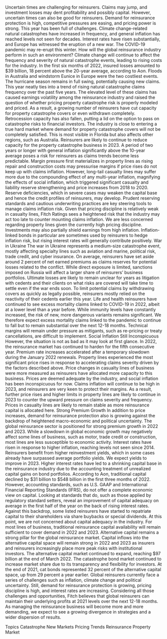 Uncertain times are challenging for reinsurers. Claims may jump, and investment losses may dent profitability and possibly capital. However, uncertain times can also be good for reinsurers. Demand for reinsurance protection is high, competitive pressures are easing, and pricing power is strong.
This year has been full of challenges. Climate change-related natural catastrophes have increased in frequency, and general inflation has reached levels not seen for decades. Interest rates have risen substantially, and Europe has witnessed the eruption of a new war. The COVID-19 pandemic may re-erupt this winter. How will the global reinsurance industry perform in such an environment?
Climate change will continue to affect the frequency and severity of natural catastrophe events, leading to rising costs for the industry. In the first six months of 2022, insured losses amounted to $39 billion, 18 percent above the 20-year average, according to Aon. Floods in Australia and windstorm Eunice in Europe were the two costliest events. The hurricane season remains in full swing, potentially causing new claims. This year neatly ties into a trend of rising natural catastrophe claims frequency over the past five years. The elevated level of these claims has caused earnings volatility among the reinsurance industry and raised the question of whether pricing property catastrophe risk is properly modeled and priced.
As a result, a growing number of reinsurers have cut capacity for property catastrophe covers or even withdrawn completely. Retrocession capacity has also fallen, putting a lid on the option to pass on catastrophe risks to financial investors. The industry is close to entering a true hard market where demand for property catastrophe covers will not be completely satisfied. This is most visible in Florida but also affects other regions, such as Australia. Reinsurers are likely to continue to reduce capacity for the property catastrophe business in 2023.
A period of two years or longer with general inflation significantly above the 10-year average poses a risk for reinsurers as claims trends become less predictable. Margin pressure first materializes in property lines as rising repair and construction costs may pressurise margins if price rises do not keep up with claims inflation. However, long-tail casualty lines may suffer more due to the compounding effect of any multi-year inflation, magnifying the effects of social inflation, which triggered significant casualty and liability reserve strengthening and price increases from 2018 to 2020. Reserve deficiencies, which in severe cases may weaken the capital base and hence the credit profiles of reinsurers, may develop.
Prudent reserving standards and cautious underwriting practices are key steering tools to manage claims inflation risk. Given that pricing discipline is relatively weak in casualty lines, Fitch Ratings sees a heightened risk that the industry may act too late to counter mounting claims inflation. We are less concerned regarding property lines given the currently high pricing discipline. Investments may also partially shield earnings from high inflation. Inflation-linked bonds in particular are sometimes used by reinsurers to hedge inflation risk, but rising interest rates will generally contribute positively.
War in Ukraine
The war in Ukraine represents a medium-size catastrophe event, mostly affecting specialty lines such as aviation and marine, political risk, trade credit, and cyber insurance. On average, reinsurers have set aside around 2 percent of net earned premiums as claims reserves for potential losses related to the conflict. While direct exposure is limited, sanctions imposed on Russia will affect a larger share of reinsurers’ business portfolios. Ultimate losses are likely to remain unclear for years as litigation with cedents and their clients on what risks are covered will take time to settle even if the war ends soon. To limit potential claims by withdrawing covers as quickly as legally possible, reinsurers mostly relied on the reactivity of their cedents earlier this year.
Life and health reinsurers have continued to see excess mortality claims linked to COVID-19 in 2022, albeit at a lower level than a year before. While immunity levels have constantly increased, the risk of new, more dangerous variants remains significant. We therefore expect excess mortality claims linked to the pandemic to continue to fall but to remain substantial over the next 12-18 months. Technical margins will remain under pressure as mitigants, such as re-pricing or treaty cancellations, are difficult to implement.
Social Inflation Still Inconspicuous
However, the situation is not as bad as it may look at first glance. In 2022, the reinsurance market has continued to harden for the fifth consecutive year. Premium rate increases accelerated after a temporary slowdown during the January 2022 renewals. Property lines experienced the most significant price rises in response to accelerating claims severity driven by the factors described above. Price changes in casualty lines of business were more measured as reinsurers have allocated more capacity to this business. Prices are deemed adequate by the industry, and social inflation has been inconspicuous for now.
Claims inflation will continue to be high in 2023, and reinsurers are very keen to protect their margins. As a result, further price rises and higher limits in property lines are likely to continue in 2023 to counter the upward pressure on claims severity and frequency. Prices in casualty lines are likely to remain stable as more reinsurance capital is allocated here.
Strong Premium Growth
In addition to price increases, demand for reinsurance protection also is growing against the backdrop of heightened macro-economic and political uncertainty. The global reinsurance sector is positioned for strong premium growth in 2022 and 2023. While a slowdown in global economic growth may negatively affect some lines of business, such as motor, trade credit or construction, most lines are less susceptible to economic activity.
Interest rates have risen in response to higher inflation, reaching levels not seen since 2014. Reinsurers benefit from higher reinvestment yields, which in some cases already have surpassed average portfolio yields. We expect yields to improve in 2023.
Higher interest rates have led to a shrinking capital base in the reinsurance industry due to the accounting treatment of unrealized capital gains on bond portfolios. According to Aon, traditional capital declined by $31 billion to $548 billion in the first three months of 2022. However, accounting standards, such as U.S. GAAP and International Financial Reporting Standards (IFRS), do not offer a complete economic view on capital.
Looking at standards that do, such as those applied by regulatory standard setters, reveal an improvement of capital adequacy on average in the first half of the year on the back of rising interest rates. Against this backdrop, some listed reinsurers have started to repatriate capital to their shareholders via share buybacks or special dividends. At this point, we are not concerned about capital adequacy in the industry. For most lines of business, traditional reinsurance capital availability will remain sufficient to cover demand in 2022 and 2023.
Alternative capital remains a strong pillar for the global reinsurance market. Capital inflows into the alternative capital space will remain strong in 2022 and 2023 as insurers and reinsurers increasingly place more peak risks with institutional investors. The alternative capital market continued to expand, reaching $97 billion at the end of March 2022. The catastrophe bond market continued to increase market share due to its transparency and flexibility for investors. At the end of 2021, cat bonds represented 32 percent of the alternative capital space, up from 29 percent a year earlier.
Global reinsurers currently face a series of challenges such as inflation, climate change and political uncertainty. Still, demand for reinsurance protection is growing, pricing discipline is high, and interest rates are increasing. Considering all those challenges and opportunities, Fitch believes that global reinsurers can maintain their underlying profits at 2021 levels over the next 12-18 months. As managing the reinsurance business will become more and more demanding, we expect to see a growing divergence in strategies and a wider dispersion of results.

Topics
Catastrophe
New Markets
Pricing Trends
Reinsurance
Property
Market
